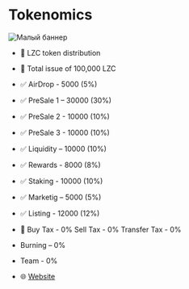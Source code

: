 # Tokenomics
![Малый баннер](https://en.tcpcoins.net/__scale/uploads/s/l/4/j/l4j8wtlqendh/img/full_GBnXKvDd.png?quality=85&width=981&webp=1)
- 👀 LZC token distribution
- 💠 Total issue of 100,000 LZC

- ✅ AirDrop - 5000 (5%)
- ✅ PreSale 1 – 30000 (30%)
- ✅ PreSale 2 - 10000 (10%)
- ✅ PreSale 3 - 10000 (10%)
- ✅ Liquidity  – 10000 (10%)
- ✅ Rewards - 8000 (8%)
- ✅ Staking - 10000 (10%)
- ✅ Marketig – 5000 (5%)
- ✅ Listing - 12000 (12%)
  
- 👀 Buy Tax - 0% Sell Tax - 0% Transfer Tax - 0%
- Burning – 0%
- Team - 0%

- 🌐 [Website]((https://en.tcpcoins.net/)https://en.tcpcoins.net/)

